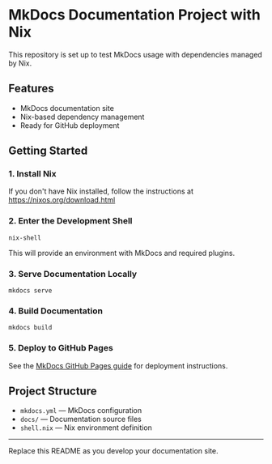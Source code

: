 # MkDocs Documentation Project with Nix

This repository is set up to test MkDocs usage with dependencies managed by Nix.

## Features
- MkDocs documentation site
- Nix-based dependency management
- Ready for GitHub deployment

## Getting Started

### 1. Install Nix
If you don't have Nix installed, follow the instructions at https://nixos.org/download.html

### 2. Enter the Development Shell
```
nix-shell
```
This will provide an environment with MkDocs and required plugins.

### 3. Serve Documentation Locally
```
mkdocs serve
```

### 4. Build Documentation
```
mkdocs build
```

### 5. Deploy to GitHub Pages
See the [MkDocs GitHub Pages guide](https://www.mkdocs.org/user-guide/deploying-your-docs/#github-pages) for deployment instructions.

## Project Structure
- `mkdocs.yml` — MkDocs configuration
- `docs/` — Documentation source files
- `shell.nix` — Nix environment definition

---

Replace this README as you develop your documentation site.
